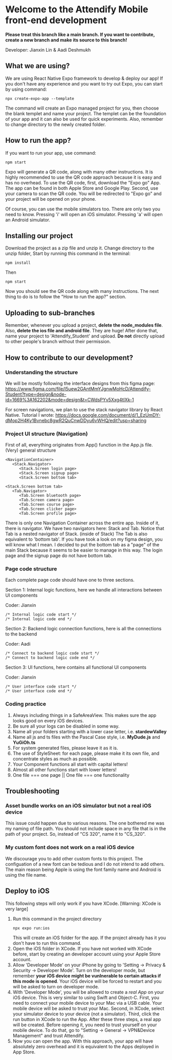 # Welcome to the Attendify Mobile front-end development
**Please treat this branch like a main branch.
If you want to contribute, create a new branch and make
its source to this branch!**

Developer: Jianxin Lin & Aadi Deshmukh

## What we are using?
We are using React Native Expo framework to develop & deploy our app!
If you don't have any experience and you want to try out Expo, you can
start by using command:
```
npx create-expo-app --template
```
The command will create an Expo managed project for you, then choose 
the blank templet and name your project. The templet can be the
foundation of your app and it can also be used for quick experiments.
Also, remember to change directory to the newly created folder.

## How to run the app?
If you want to run your app, use command:
```
npm start
```
Expo will generate a QR code, along with many other instructions.
It is highly recommended to use the QR code approach because 
it is easy and has no overhead. To use the QR code, first, download
the "Expo go" App. The app can be found in both Apple Store and Google Play.
Second, use your camera to scan the QR code. You will be redirected to
"Expo go" and your project will be opened on your phone.

Of course, you can use the mobile simulators too. There are only two you need to know.
Pressing 'i' will open an iOS simulator. Pressing 'a' will open an Android simulator. 

## Installing our project
Download the project as a zip file and unzip it. Change directory to the unzip folder,
Start by running this command in the terminal:
```
npm install
```
Then
```
npm start
```
Now you should see the QR code along with many instructions. The next thing to do
is to follow the "How to run the app?" section.

## Uploading to sub-branches
Remember, whenever you upload a project, **delete the node_modules file**.
Also, **delete the ios file and android file**. They are huge!
After done that, name your project to 'Attendify_Student' and upload.
**Do not** directly upload to other people's branch without their permission.

## How to contribute to our development?
### Understanding the structure
We will be mostly following the interface designs from this figma page:
https://www.figma.com/file/l5uew2GAntMmYJgnwMoHcD/Attendify-Student?type=design&node-id=1669%3A162202&mode=design&t=CWdsPYv5Xxg4tlXk-1

For screen navigations, we plan to use the stack navigator library by React Native.
Tutorial I wrote:
https://docs.google.com/document/d/1_EzUmDY-dMop2H4Ky1Bvnebc8gwR2QuCnwDDyu6vWHQ/edit?usp=sharing

### Project UI structure (Navigation)
First of all, everything originates from App() function in the App.js file. 
(Very) general structure
```
<NavigationContainer>
   <Stack.Navigator>
      <Stack.Screen login page>
      <Stack.Screen signup page>
      <Stack.Screen bottom tab>

<Stack.Screen bottom tab>
   <Tab.Navigator>
      <Tab.Screen bluetooth page>
      <Tab.Screen camera page>
      <Tab.Screen course page>
      <Tab.Screen clicker page>
      <Tab.Screen profile page>
```
There is only one Navigation Container across the entire app.
Inside of it, there is navigator. We have two navigators here: Stack and Tab.
Notice that Tab is a nested navigator of Stack. (inside of Stack)
The Tab is also equivalent to 'bottom tab'. If you have took a look on my
figma design, you will know what I mean. I decided to put the bottom tab 
as a "page" of the main Stack because it seems to be easier to manage in
this way. The login page and the signup page do not have bottom tab. 

### Page code structure
Each complete page code should have one to three sections.

Section 1: Internal logic functions, here we handle all interactions between UI components

Coder: Jianxin
```
/* Internal logic code start */
/* Internal logic code end */
```

Section 2: Backend logic connection functions, here is all the connections to the backend

Coder: Aadi
```
/* Connect to backend logic code start */
/* Connect to backend logic code end */
```

Section 3: UI functions, here contains all functional UI components

Coder: Jianxin
```
/* User interface code start */
/* User interface code end */
```

### Coding practice
1. Always including things in a SafeAreaView. This makes sure the app looks good on
every iOS devices.
2. Be sure all your logs can be disabled in some way.
3. Name all your folders starting with a lower case letter, i.e. **stardewValley**
4. Name all js and ts files with the Pascal Case style, i.e. **MyDude.js** and **YuGiOh.ts**
5. For system generated files, please leave it as it is.
6. The use of StyleSheet: for each page, please make it its own file,
   and concentrate styles as much as possible.
7. Your Component functions all start with capital letters!
8. Almost all other functions start with lower letters!
9. One file === one page || One file === one functionality

## Troubleshooting
### Asset bundle works on an iOS simulator but not a real iOS device
This issue could happen due to various reasons. The one bothered me was my naming
of file path. You should not include space in any file that is in the path of your
project. So, instead of "CS 320", name it to "CS_320".

### My custom font does not work on a real iOS device
We discourage you to add other custom fonts to this project.
The configuation of a new font can be tedious and I do not intend to add others.
The main reason being Apple is using the font family name and Android is using the file
name. 

## Deploy to iOS
This following steps will only work if you have XCode. 
[Warning: XCode is very large]
1. Run this command in the project directory
   ```
   npx expo run:ios
   ```
   This will create an iOS folder for the app. If the project already has it you
   don't have to run this command.
2. Open the iOS folder in XCode. If you have not worked with XCode before, start
   by creating an developer account using your Apple Store account.
3. Allow 'Developer Mode' on your iPhone by going to 'Setting -> Privacy & Security
   -> Developer Mode'. Turn on the developer mode, but remember **your iOS device
   might be vunlnerable to certain attacks if this mode is opened**. Your iOS device
   will be forced to restart and you will be asked to turn on developer mode.
4. With 'Developer Mode', you will be allowed to create a _real App_ on your iOS device.
   This is very similar to using Swift and Object-C. First, you need to connect your mobile
   device to your Mac via a USB cable. Your mobile device will be asked to trust your Mac.
   Second, in XCode, select your simulator device to your device (not a simulator).
   Third, click the run button in XCode to run the App. After these three steps, a real app
   will be created. Before opening it, you need to trust yourself on your mobile device.
   To do that, go to "Setting -> General -> VPN&Device Management" and trust Attendify.
5. Now you can open the app. With this approach, your app will have absolutely zero overhead
   and it is equivalent to the Apps deployed in App Store. 
   
